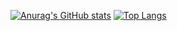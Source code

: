 [![Anurag's GitHub stats](https://github-readme-stats.vercel.app/api?username=yuzua&count_private=true)](https://github.com/yuzua/proconEF.git)
[![Top Langs](https://github-readme-stats.vercel.app/api/top-langs/?username=yuzua&layout=compact)](https://github.com/yuzua/proconEF.git)
